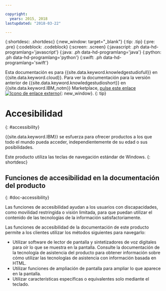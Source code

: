 ```yaml
---

copyright:
  years: 2015, 2018
lastupdated: "2018-03-22"

---
```


{:shortdesc: .shortdesc}
{:new_window: target="_blank"}
{:tip: .tip}
{:pre: .pre}
{:codeblock: .codeblock}
{:screen: .screen}
{:javascript: .ph data-hd-programlang='javascript'}
{:java: .ph data-hd-programlang='java'}
{:python: .ph data-hd-programlang='python'}
{:swift: .ph data-hd-programlang='swift'}

Esta documentación es para {{site.data.keyword.knowledgestudiofull}} en {{site.data.keyword.cloud}}. Para ver la documentación para la versión anterior de {{site.data.keyword.knowledgestudioshort}} en {{site.data.keyword.IBM_notm}} Marketplace, [pulse este enlace ![Icono de enlace externo](../../icons/launch-glyph.svg "Icono de enlace externo")](https://console.bluemix.net/docs/services/knowledge-studio/accessibility.html){: new_window}.
{: tip}

# Accesibilidad
{: #accessibility}

{{site.data.keyword.IBM}} se esfuerza para ofrecer productos a los que todo el mundo pueda acceder, independientemente de su edad o sus posibilidades.

Este producto utiliza las teclas de navegación estándar de Windows.
{: shortdesc}

## Funciones de accesibilidad en la documentación del producto
{: #doc-accessibility}

Las funciones de accesibilidad ayudan a los usuarios con discapacidades, como movilidad restringida o visión limitada, para que puedan utilizar el contenido de las tecnologías de la información satisfactoriamente.

Las funciones de accesibilidad de la documentación de este producto permite a los clientes utilizar los métodos siguientes para navegarlo:

- Utilizar software de lector de pantalla y sintetizadores de voz digitales para oír lo que se muestra en la pantalla. Consulte la documentación de la tecnología de asistencia del producto para obtener información sobre cómo utilizar las tecnologías de asistencia con información basada en HTML.
- Utilizar funciones de ampliación de pantalla para ampliar lo que aparece en la pantalla.
- Utilizar características específicas o equivalentes solo mediante el teclado.
